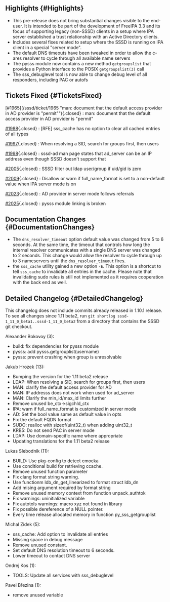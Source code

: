 Highlights {#Highlights}
----------

-   This pre-release does not bring substantial changes visible to the
    end-user. It is intended to be part of the development of FreeIPA
    3.3 and its focus of supporting legacy (non-SSSD) clients in a setup
    where IPA server established a trust relationship with an Active
    Directory clients.
-   Includes several fixes related to setup where the SSSD is running on
    IPA client in a special "server mode".
-   The default DNS timeouts have been tweaked in order to allow the
    c-ares resolver to cycle through all available name servers
-   The pysss module now contains a new method `getgroupslist` that
    provides a Python interface to the POSIX `getgroupslist(3)` call
-   The sss\_debuglevel tool is now able to change debug level of all
    responders, including PAC or autofs

Tickets Fixed {#TicketsFixed}
-------------

<div>

[\#1965](/sssd/ticket/1965 "man: document that the default access provider in AD provider is "permit""){.closed}
:   man: document that the default access provider in AD provider is
    "permit"

[\#1988](/sssd/ticket/1988 "[RFE] sss_cache has no option to clear all cached entries of all types"){.closed}
:   \[RFE\] sss\_cache has no option to clear all cached entries of all
    types

[\#1997](/sssd/ticket/1997 "When resolving a SID, search for groups first, then users"){.closed}
:   When resolving a SID, search for groups first, then users

[\#1998](/sssd/ticket/1998 "sssd-ad man page states that ad_server can be an IP address even though ..."){.closed}
:   sssd-ad man page states that ad\_server can be an IP address even
    though SSSD doesn't support that

[\#2005](/sssd/ticket/2005 "SSSD filter out ldap user/group if uid/gid is zero"){.closed}
:   SSSD filter out ldap user/group if uid/gid is zero

[\#2009](/sssd/ticket/2009 "Disallow or warn if full_name_format is set to a non-default value when ..."){.closed}
:   Disallow or warn if full\_name\_format is set to a non-default value
    when IPA server mode is on

[\#2023](/sssd/ticket/2023 "AD provider in server mode follows referrals"){.closed}
:   AD provider in server mode follows referrals

[\#2025](/sssd/ticket/2025 "pysss module linking is broken"){.closed}
:   pysss module linking is broken

</div>

Documentation Changes {#DocumentationChanges}
---------------------

-   The `dns_resolver_timeout` option default value was changed from 5
    to 6 seconds. At the same time, the timeout that controls how long
    the internal resolver communicates with a single DNS server was
    changed to 2 seconds. This change would allow the resolver to cycle
    through up to 3 nameservers until the `dns_resolver_timeout` fires.
-   the `sss_cache` utility gained a new option `-E`. This option is a
    shortcut to tell `sss_cache` to invalidate all entries in the cache.
    Please note that invalidating sudo rules is still not implemented as
    it requires cooperation with the back end as well.

Detailed Changelog {#DetailedChangelog}
------------------

This changelog does not include commits already released in 1.10.1
release. To see all changes since 1.11 beta2, run
`git shortlog sssd-1_11_0_beta1..sssd-1_11_0_beta2` from a directory
that contains the SSSD git checkout.

Alexander Bokovoy (3):

-   build: fix dependencies for pysss module
-   pysss: add pysss.getgrouplist(username)
-   pysss: prevent crashing when group is unresolvable

Jakub Hrozek (13):

-   Bumping the version for the 1.11 beta2 release
-   LDAP: When resolving a SID, search for groups first, then users
-   MAN: clarify the default access provider for AD
-   MAN: IP addresss does not work when used for ad\_server
-   MAN: Clarify the min\_id/max\_id limits further
-   Remove unused be\_ctx-&gt;sigchld\_ctx
-   IPA: warn if full\_name\_format is customized in server mode
-   AD: Set the bool value same as default value in opts
-   Fix the default FQDN format
-   SUDO: realloc with sizeof(uint32\_t) when adding uint32\_t
-   KRB5: Do not send PAC in server mode
-   LDAP: Use domain-specific name where appropriate
-   Updating translations for the 1.11 beta2 release

Lukas Slebodnik (11):

-   BUILD: Use pkg-config to detect cmocka
-   Use conditional build for retrieving ccache.
-   Remove unused function parameter
-   Fix clang format string warning.
-   Use functionm ldb\_dn\_get\_linearized to format struct ldb\_dn
-   Add mising argument required by format string
-   Remove unused memory context from function unpack\_authtok
-   Fix warnings: uninitialized variable
-   Fix autotols warnings: macro xyz not found in library
-   Fix possible dereference of a NULL pointer.
-   Every time release allocated memory in function
    py\_sss\_getgrouplist

Michal Zidek (5):

-   sss\_cache: Add option to invalidate all entries
-   Missing space in debug message
-   Remove unused constant.
-   Set default DNS resolution timeout to 6 seconds.
-   Lower timeout to contact DNS server

Ondrej Kos (1):

-   TOOLS: Update all services with sss\_debuglevel

Pavel Březina (1):

-   remove unused variable

